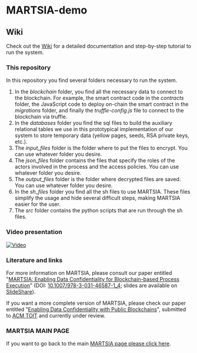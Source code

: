 # MARTSIA-demo

## Wiki
Check out the [Wiki](https://github.com/apwbs/MARTSIA-demo/wiki) for a detailed documentation and step-by-step tutorial to run the system.

### This repository
In this repository you find several folders necessary to run the system. 
1. In the *blockchain* folder, you find all the necessary data to connect to the blockchain. For example, the smart contract code in the *contracts* folder, the JavaScript code to deploy on-chain the smart contract in the *migrations* folder, and finally the *truffle-config.js* file to connect to the blockchain via truffle.
2. In the *databases* folder you find the sql files to build the auxiliary relational tables we use in this prototypical implementation of our system to store temporary data (yellow pages, seeds, RSA private keys, etc.).
3. The *input_files* folder is the folder where to put the files to encrypt. You can use whatever folder you desire.
4. The *json_files* folder contains the files that specify the roles of the actors involved in the process and the access policies. You can use whatever folder you desire.
5. The *output_files* folder is the folder where decrypted files are saved. You can use whatever folder you desire.
6. In the *sh_files* folder you find all the sh files to use MARTSIA. These files simplify the usage and hide several difficult steps, making MARTSIA easier for the user.
7. The *src* folder contains the python scripts that are run through the sh files. 

### Video presentation
[![Video](https://img.youtube.com/vi/aGNr8V2v9ys/maxresdefault.jpg)](https://www.youtube.com/watch?v=aGNr8V2v9ys)

### Literature and links
For more information on MARTSIA, please consult our paper entitled "[MARTSIA: Enabling Data Confidentiality for Blockchain-based Process Execution](https://arxiv.org/abs/2303.17977)" (DOI: [10.1007/978-3-031-46587-1_4](https://doi.org/10.1007/978-3-031-46587-1_4); slides are available on [SlideShare](https://www.slideshare.net/slideshow/martsia-enabling-data-confidentiality-for-blockchainbased-process-execution/263105804)).

If you want a more complete version of MARTSIA, please check our paper entitled "[Enabling Data Confidentiality with Public Blockchains](https://arxiv.org/abs/2308.03791)", submitted to [ACM TOIT](https://dl.acm.org/journal/toit) and currently under review.

### MARTSIA MAIN PAGE
If you want to go back to the main [MARTSIA page please click here](https://github.com/apwbs/MARTSIA).
